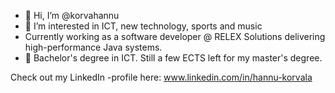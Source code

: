 - 👋 Hi, I’m @korvahannu
- 👀 I’m interested in ICT, new technology, sports and music
- Currently working as a software developer @ RELEX Solutions delivering high-performance Java systems.
- 🌱 Bachelor's degree in ICT. Still a few ECTS left for my master's degree.

Check out my LinkedIn -profile here: www.linkedin.com/in/hannu-korvala

